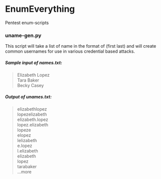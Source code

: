# EnumEverything
Pentest enum-scripts


### uname-gen.py <br/>
This script will take a list of name in the format of (first last) and will create common usernames for use in various credential based attacks. 

##### Sample input of names.txt:
> Elizabeth Lopez  <br/>
Tara Baker  <br/>
Becky Casey  <br/>


##### Output of unames.txt:
>elizabethlopez  <br/>
lopezelizabeth  <br/>
elizabeth.lopez  <br/>
lopez.elizabeth  <br/>
lopeze  <br/>
elopez  <br/>
lelizabeth  <br/>
e.lopez  <br/>
l.elizabeth  <br/>
elizabeth  <br/>
lopez  <br/>
tarabaker  <br/>
...more<br/>
